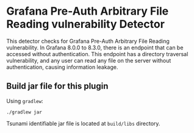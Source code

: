 # Grafana Pre-Auth Arbitrary File Reading vulnerability Detector

This detector checks for Grafana Pre-Auth Arbitrary File Reading vulnerability.
In Grafana 8.0.0 to 8.3.0, there is an endpoint that can be accessed without authentication.
This endpoint has a directory traversal vulnerability, and any user can read any file on the server
without authentication, causing information leakage.

## Build jar file for this plugin

Using `gradlew`:

```shell
./gradlew jar
```

Tsunami identifiable jar file is located at `build/libs` directory.
